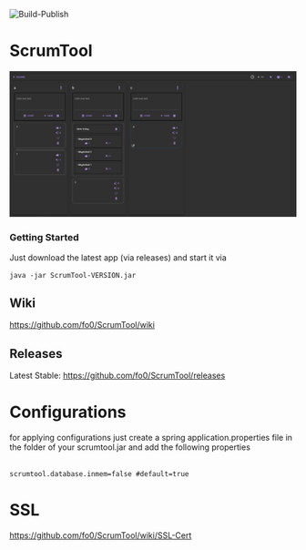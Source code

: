 ![Build-Publish](https://github.com/fo0/ScrumTool/workflows/Build-Publish/badge.svg?event=push)

# ScrumTool
![Demo-GUI](docs/chrome_2020-08-17_09-49-26.png)

### Getting Started
Just download the latest app (via releases) and start it via <br>
```
java -jar ScrumTool-VERSION.jar
```

## Wiki
https://github.com/fo0/ScrumTool/wiki

## Releases
Latest Stable: https://github.com/fo0/ScrumTool/releases

# Configurations
for applying configurations just create a spring application.properties file in the folder of your scrumtool.jar and add the following properties 

```properties

scrumtool.database.inmem=false #default=true
```

# SSL
https://github.com/fo0/ScrumTool/wiki/SSL-Cert
